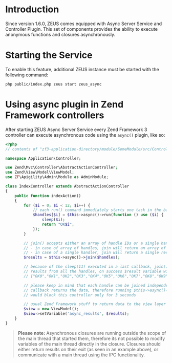 # Introduction

Since version 1.6.0, ZEUS comes equipped with Async Server Service and Controller Plugin. This set of components provides the ability to execute anonymous functions and closures asynchronously.

# Starting the Service

To enable this feature, additional ZEUS instance must be started with the following command:

`php public/index.php zeus start zeus_async`

# Using async plugin in Zend Framework controllers

After starting ZEUS Async Server Service every Zend Framework 3 controller can execute asynchronous code using the `async()` plugin, like so:

```php
<?php 
// contents of "zf3-application-directory/module/SomeModule/src/Controller/SomeController.php" file:

namespace Application\Controller;

use Zend\Mvc\Controller\AbstractActionController;
use Zend\View\Model\ViewModel;
use ZF\Apigility\Admin\Module as AdminModule;

class IndexController extends AbstractActionController
{
    public function indexAction()
    {
        for ($i = 0; $i < 12; $i++) {
            // each run() command immediately starts one task in the background and returns a handle ID
            $handles[$i] = $this->async()->run(function () use ($i) {
                sleep($i);
                return "OK$i";
            });
        }

        // join() accepts either an array of handle IDs or a single handle ID (without array)
        // - in case of array of handles, join will return an array of results,
        // - in case of a single handler, join will return a single result (not wrapped into the array)
        $results = $this->async()->join($handles);

        // because of the sleep(11) executed in a last callback, join() command will wait up to 11 seconds to fetch
        // results from all the handles, on success $result variable will contain the following data:
        // ["OK0","OK1","OK2","OK3","OK4","OK5","OK6","OK7","OK8","OK9","OK10","OK11"]

        // please keep in mind that each handle can be joined independently and join() blocks until the slowest
        // callback returns the data, therefore running $this->async()->join($handles[3]) command instead
        // would block this controller only for 3 seconds

        // usual Zend Framework stuff to return data to the view layer
        $view = new ViewModel();
        $view->setVariable('async_results', $results);
    }
}
```

> **Please note:** 
> Asynchronous closures are running outside the scope of the main thread that started them, therefore its not possible to modify variables of the main thread directly in the closure.
> Closures should either return results on their exit (as seen in an example above), or communicate with a main thread using the IPC functionality.
